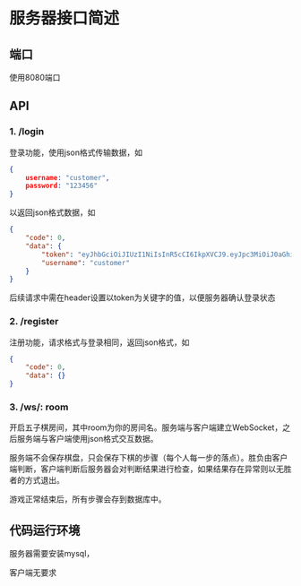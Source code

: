 # 服务器接口简述

## 端口

使用8080端口

## API

### 1. /login

登录功能，使用json格式传输数据，如

```json
{
	username: "customer",
	password: "123456"
}
```



以返回json格式数据，如

```json
{
    "code": 0,
    "data": {
        "token": "eyJhbGciOiJIUzI1NiIsInR5cCI6IkpXVCJ9.eyJpc3MiOiJ0aGhibXoiLCJleHAiOiIxNTkxNTI0NjgxIiwidXNlciI6ImNncCIsImlkIjoxLCJpYXQiOiIxNTkxNTEzODgxIn0=.v6BD4U1ID+y9pHu0GjCUYc4S17mYq8ZuljzIeiU6hgE=",
        "username": "customer"
    }
}
```

后续请求中需在header设置以token为关键字的值，以便服务器确认登录状态

### 2. /register

注册功能，请求格式与登录相同，返回json格式，如

```json
{
    "code": 0,
    "data": {}
}
```

### 3. /ws/: room

开启五子棋房间，其中room为你的房间名。服务端与客户端建立WebSocket，之后服务端与客户端使用json格式交互数据。

服务端不会保存棋盘，只会保存下棋的步骤（每个人每一步的落点）。胜负由客户端判断，客户端判断后服务器会对判断结果进行检查，如果结果存在异常则以无胜者的方式退出。

游戏正常结束后，所有步骤会存到数据库中。

## 代码运行环境

服务器需要安装mysql，

客户端无要求